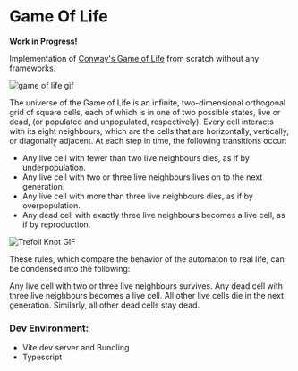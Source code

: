# Game Of Life

**Work in Progress!**

Implementation of [Conway's Game of Life](https://en.wikipedia.org/wiki/Conway%27s_Game_of_Life) from scratch without any frameworks.

![game of life gif](https://upload.wikimedia.org/wikipedia/commons/e/e5/Gospers_glider_gun.gif)

The universe of the Game of Life is an infinite, two-dimensional orthogonal grid of square cells, each of which is in one of two possible states, live or dead, (or populated and unpopulated, respectively). Every cell interacts with its eight neighbours, which are the cells that are horizontally, vertically, or diagonally adjacent. At each step in time, the following transitions occur:

- Any live cell with fewer than two live neighbours dies, as if by underpopulation.
- Any live cell with two or three live neighbours lives on to the next generation.
- Any live cell with more than three live neighbours dies, as if by overpopulation.
- Any dead cell with exactly three live neighbours becomes a live cell, as if by reproduction.

![Trefoil Knot GIF](https://upload.wikimedia.org/wikipedia/commons/6/64/Trefoil_knot_conways_game_of_life.gif)

These rules, which compare the behavior of the automaton to real life, can be condensed into the following:

Any live cell with two or three live neighbours survives.
Any dead cell with three live neighbours becomes a live cell.
All other live cells die in the next generation. Similarly, all other dead cells stay dead.

### Dev Environment:

- Vite dev server and Bundling
- Typescript

